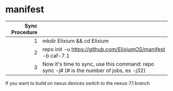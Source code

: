 # manifest
|Sync Procedure  |                                                                                        |
|--------------: | :--------------------------------------------------------------------------------------|
|1     | mkdir Elixium && cd Elixium                                   |
|2     | repo init -u https://github.com/ElixiumOS/manifest -b caf-7.1                                   |
|3     | Now it's time to sync, use this command: repo sync -j# (# is the number of jobs, es -j32)        |

If you want to build on nexus devices switch to the nexus-7.1 branch



